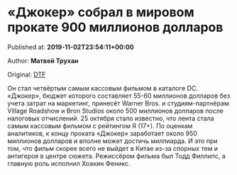 
# «Джокер» собрал в мировом прокате 900 миллионов долларов

Published at: **2019-11-02T23:54:11+00:00**

Author: **Матвей Трухан**

Original: [DTF](https://dtf.ru/cinema/79228-dzhoker-sobral-v-mirovom-prokate-900-millionov-dollarov)

Он стал четвёртым самым кассовым фильмом в каталоге DC.
«Джокер», бюджет которого составляет 55-60 миллионов долларов без учета затрат на маркетинг, принесёт Warner Bros. и студиям-партнёрам Village Roadshow и Bron Studios около 500 миллионов долларов после налоговых отчислений.
25 октября стало известно, что лента стала самым кассовым фильмом с рейтингом R (17+).
По оценкам аналитиков, к концу проката «Джокер» заработает около 950 миллионов долларов и вполне может достичь миллиарда. И это при том, что фильм скорее всего не выйдет в Китае из-за спорных тем и антигероя в центре сюжета.
Режиссёром фильма был Тодд Филлипс, а главную роль исполнил Хоакин Феникс.
